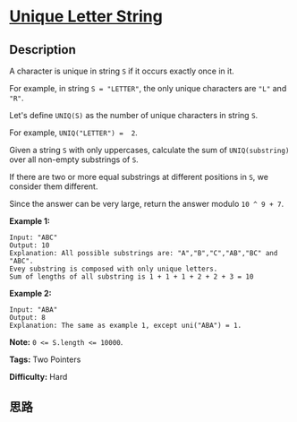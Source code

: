 # [Unique Letter String][title]

## Description

A character is unique in string `S` if it occurs exactly once in it.

For example, in string `S = "LETTER"`, the only unique characters are `"L"`
and `"R"`.

Let's define `UNIQ(S)` as the number of unique characters in string `S`.

For example, `UNIQ("LETTER") =  2`.

Given a string `S` with only uppercases, calculate the sum of
`UNIQ(substring)` over all non-empty substrings of `S`.

If there are two or more equal substrings at different positions in `S`, we
consider them different.

Since the answer can be very large, return the answer modulo `10 ^ 9 + 7`.



**Example 1:**
            Input: "ABC"    Output: 10    Explanation: All possible substrings are: "A","B","C","AB","BC" and "ABC".    Evey substring is composed with only unique letters.    Sum of lengths of all substring is 1 + 1 + 1 + 2 + 2 + 3 = 10

**Example 2:**
            Input: "ABA"    Output: 8    Explanation: The same as example 1, except uni("ABA") = 1.    



**Note:** `0 <= S.length <= 10000`.


**Tags:** Two Pointers

**Difficulty:** Hard

## 思路

[title]: https://leetcode.com/problems/unique-letter-string
